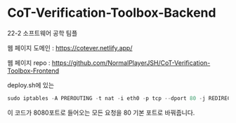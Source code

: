 # CoT-Verification-Toolbox-Backend
22-2 소프트웨어 공학 팀플

웹 페이지 도메인 : https://cotever.netlify.app/

웹 페이지 repo : https://github.com/NormalPlayerJSH/CoT-Verification-Toolbox-Frontend

deploy.sh에 있는 

```c
sudo iptables -A PREROUTING -t nat -i eth0 -p tcp --dport 80 -j REDIRECT --to-ports 8080
```

이 코드가 8080포트로 들어오는 모든 요청을 80 기본 포트로 바꿔줍니다.

